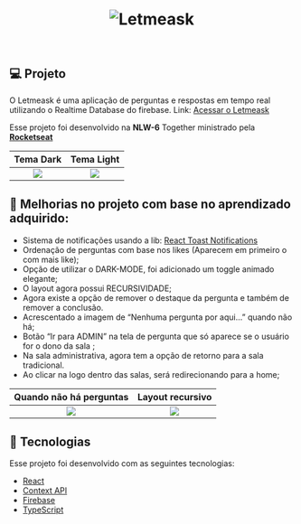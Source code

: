 <h1 align="center">
    <img alt="Letmeask" title="Letmeask" src="https://user-images.githubusercontent.com/63220877/123501059-c48bfd80-d618-11eb-900a-16b312660d02.png" />
</h1>


<br>


## 💻 Projeto

O Letmeask é uma aplicação de perguntas e respostas em tempo real utilizando o Realtime Database do firebase.
Link: [Acessar o Letmeask](https://letmeask-b8da7.firebaseapp.com/)

Esse projeto foi desenvolvido na <b>NLW-6</b> Together ministrado pela <b>[Rocketseat](https://rocketseat.com.br/)</b>

Tema Dark            |  Tema Light
:-------------------------:|:-------------------------:
![](https://user-images.githubusercontent.com/63220877/123501207-90650c80-d619-11eb-88c8-a249219f2b15.png)  |  ![](https://user-images.githubusercontent.com/63220877/123501121-0f0d7a00-d619-11eb-80a4-365b9fc80a9a.png)

## 🔖 Melhorias no projeto com base no aprendizado adquirido:


- Sistema de notificações usando a lib: [React Toast Notifications](https://jossmac.github.io/react-toast-notifications/)
- Ordenação de perguntas com base nos likes (Aparecem em primeiro o com mais like);
- Opção de utilizar o DARK-MODE, foi adicionado um toggle animado elegante;
- O layout agora possui RECURSIVIDADE;
- Agora existe a opção de remover o destaque da pergunta e também de remover a conclusão.
- Acrescentado a imagem de “Nenhuma pergunta por aqui…” quando não há;
- Botão “Ir para ADMIN” na tela de pergunta que só aparece se o usuário for o dono da sala ;
- Na sala administrativa, agora tem a opção de retorno para a sala tradicional.
- Ao clicar na logo dentro das salas, será redirecionando para a home;

Quando não há perguntas          |  Layout recursivo
:-------------------------:|:-------------------------:
![](https://user-images.githubusercontent.com/63220877/123501498-c2776e00-d61b-11eb-9064-027d2729d273.png)  |  ![](https://user-images.githubusercontent.com/63220877/123501468-86440d80-d61b-11eb-8bed-fde9288a87ff.png)

## 🚀 Tecnologias

Esse projeto foi desenvolvido com as seguintes tecnologias:

- [React](https://reactjs.org)
- [Context API](https://pt-br.reactjs.org/docs/context.html)
- [Firebase](https://firebase.google.com/?hl=pt)
- [TypeScript](https://www.typescriptlang.org/)


